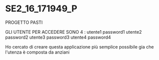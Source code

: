 # SE2_16_171949_P

PROGETTO PASTI


GLI UTENTE PER ACCEDERE SONO 4 :
utente1 password1
utente2 password2
utente3 password3
utente4 password4


Ho cercato di creare questa applicazione più semplice possibile gia che l'utenza 
è composta da anziani